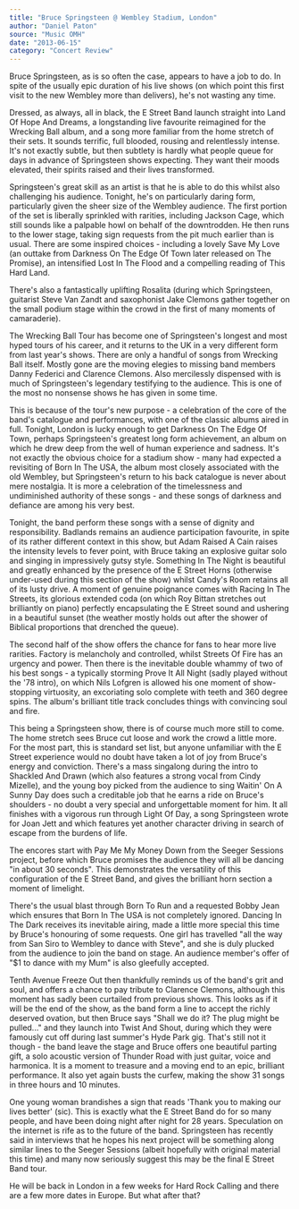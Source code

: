 ```yaml
---
title: "Bruce Springsteen @ Wembley Stadium, London"
author: "Daniel Paton"
source: "Music OMH"
date: "2013-06-15"
category: "Concert Review"
---
```


Bruce Springsteen, as is so often the case, appears to have a job to do. In spite of the usually epic duration of his live shows (on which point this first visit to the new Wembley more than delivers), he's not wasting any time.

Dressed, as always, all in black, the E Street Band launch straight into Land Of Hope And Dreams, a longstanding live favourite reimagined for the Wrecking Ball album, and a song more familiar from the home stretch of their sets. It sounds terrific, full blooded, rousing and relentlessly intense. It's not exactly subtle, but then subtlety is hardly what people queue for days in advance of Springsteen shows expecting. They want their moods elevated, their spirits raised and their lives transformed.

Springsteen's great skill as an artist is that he is able to do this whilst also challenging his audience. Tonight, he's on particularly daring form, particularly given the sheer size of the Wembley audience. The first portion of the set is liberally sprinkled with rarities, including Jackson Cage, which still sounds like a palpable howl on behalf of the downtrodden. He then runs to the lower stage, taking sign requests from the pit much earlier than is usual. There are some inspired choices - including a lovely Save My Love (an outtake from Darkness On The Edge Of Town later released on The Promise), an intensified Lost In The Flood and a compelling reading of This Hard Land.

There's also a fantastically uplifting Rosalita (during which Springsteen, guitarist Steve Van Zandt and saxophonist Jake Clemons gather together on the small podium stage within the crowd in the first of many moments of camaraderie).

The Wrecking Ball Tour has become one of Springsteen's longest and most hyped tours of his career, and it returns to the UK in a very different form from last year's shows. There are only a handful of songs from Wrecking Ball itself. Mostly gone are the moving elegies to missing band members Danny Federici and Clarence Clemons. Also mercilessly dispensed with is much of Springsteen's legendary testifying to the audience. This is one of the most no nonsense shows he has given in some time.

This is because of the tour's new purpose - a celebration of the core of the band's catalogue and performances, with one of the classic albums aired in full. Tonight, London is lucky enough to get Darkness On The Edge Of Town, perhaps Springsteen's greatest long form achievement, an album on which he drew deep from the well of human experience and sadness. It's not exactly the obvious choice for a stadium show - many had expected a revisiting of Born In The USA, the album most closely associated with the old Wembley, but Springsteen's return to his back catalogue is never about mere nostalgia. It is more a celebration of the timelessness and undiminished authority of these songs - and these songs of darkness and defiance are among his very best.

Tonight, the band perform these songs with a sense of dignity and responsibility. Badlands remains an audience participation favourite, in spite of its rather different context in this show, but Adam Raised A Cain raises the intensity levels to fever point, with Bruce taking an explosive guitar solo and singing in impressively gutsy style. Something In The Night is beautiful and greatly enhanced by the presence of the E Street Horns (otherwise under-used during this section of the show) whilst Candy's Room retains all of its lusty drive. A moment of genuine poignance comes with Racing In The Streets, its glorious extended coda (on which Roy Bittan stretches out brilliantly on piano) perfectly encapsulating the E Street sound and ushering in a beautiful sunset (the weather mostly holds out after the shower of Biblical proportions that drenched the queue).

The second half of the show offers the chance for fans to hear more live rarities. Factory is melancholy and controlled, whilst Streets Of Fire has an urgency and power. Then there is the inevitable double whammy of two of his best songs - a typically storming Prove It All Night (sadly played without the '78 intro), on which Nils Lofgren is allowed his one moment of show-stopping virtuosity, an excoriating solo complete with teeth and 360 degree spins. The album's brilliant title track concludes things with convincing soul and fire.

This being a Springsteen show, there is of course much more still to come. The home stretch sees Bruce cut loose and work the crowd a little more. For the most part, this is standard set list, but anyone unfamiliar with the E Street experience would no doubt have taken a lot of joy from Bruce's energy and conviction. There's a mass singalong during the intro to Shackled And Drawn (which also features a strong vocal from Cindy Mizelle), and the young boy picked from the audience to sing Waitin' On A Sunny Day does such a creditable job that he earns a ride on Bruce's shoulders - no doubt a very special and unforgettable moment for him. It all finishes with a vigorous run through Light Of Day, a song Springsteen wrote for Joan Jett and which features yet another character driving in search of escape from the burdens of life.

The encores start with Pay Me My Money Down from the Seeger Sessions project, before which Bruce promises the audience they will all be dancing "in about 30 seconds". This demonstrates the versatility of this configuration of the E Street Band, and gives the brilliant horn section a moment of limelight.

There's the usual blast through Born To Run and a requested Bobby Jean which ensures that Born In The USA is not completely ignored. Dancing In The Dark receives its inevitable airing, made a little more special this time by Bruce's honouring of some requests. One girl has travelled "all the way from San Siro to Wembley to dance with Steve", and she is duly plucked from the audience to join the band on stage. An audience member's offer of "$1 to dance with my Mum" is also gleefully accepted.

Tenth Avenue Freeze Out then thankfully reminds us of the band's grit and soul, and offers a chance to pay tribute to Clarence Clemons, although this moment has sadly been curtailed from previous shows. This looks as if it will be the end of the show, as the band form a line to accept the richly deserved ovation, but then Bruce says "Shall we do it? The plug might be pulled..." and they launch into Twist And Shout, during which they were famously cut off during last summer's Hyde Park gig. That's still not it though - the band leave the stage and Bruce offers one beautiful parting gift, a solo acoustic version of Thunder Road with just guitar, voice and harmonica. It is a moment to treasure and a moving end to an epic, brilliant performance. It also yet again busts the curfew, making the show 31 songs in three hours and 10 minutes.

One young woman brandishes a sign that reads 'Thank you to making our lives better' (sic). This is exactly what the E Street Band do for so many people, and have been doing night after night for 28 years. Speculation on the internet is rife as to the future of the band. Springsteen has recently said in interviews that he hopes his next project will be something along similar lines to the Seeger Sessions (albeit hopefully with original material this time) and many now seriously suggest this may be the final E Street Band tour.

He will be back in London in a few weeks for Hard Rock Calling and there are a few more dates in Europe. But what after that?